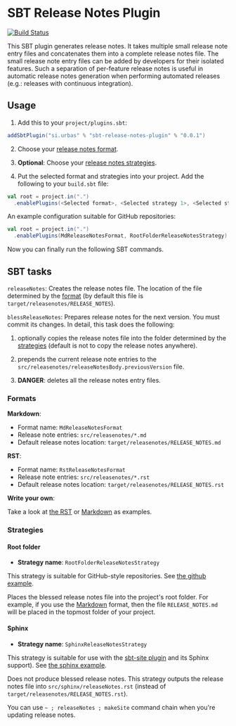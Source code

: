 # SBT Release Notes Plugin

[![Build Status](https://travis-ci.org/urbas/sbt-release-notes-plugin.svg?branch=master)](https://travis-ci.org/urbas/sbt-release-notes-plugin)

This SBT plugin generates release notes. It takes multiple small release note entry files and concatenates them into
a complete release notes file. The small release note entry files can be added by developers for their isolated
features. Such a separation of per-feature release notes is useful in automatic release notes generation when performing
automated releases (e.g.: releases with continuous integration).

## Usage

1. Add this to your `project/plugins.sbt`:

  ```scala
  addSbtPlugin("si.urbas" % "sbt-release-notes-plugin" % "0.0.1")
  ```

2. Choose your [release notes format](#formats).

3. __Optional__: Choose your [release notes strategies](#strategies).

4. Put the selected format and strategies into your project. Add the following to your `build.sbt` file:

  ```scala
  val root = project.in(".")
    .enablePlugins(<Selected format>, <Selected strategy 1>, <Selected strategy 2>, ... , <Selected strategy N>)
  ```

An example configuration suitable for GitHub repositories:

  ```scala
  val root = project.in(".")
    .enablePlugins(MdReleaseNotesFormat, RootFolderReleaseNotesStrategy)
  ```

Now you can finally run the following SBT commands.

## SBT tasks

`releaseNotes`: Creates the release notes file. The location of the file determined by the [format](#formats)
(by default this file is `target/releasenotes/RELEASE_NOTES`).

`blessReleaseNotes`: Prepares release notes for the next version. You must commit its changes. In detail, this task does
the following:

1. optionally copies the release notes file into the folder determined by the [strategies](#strategies) (default is not
to copy the release notes anywhere).

2. prepends the current release note entries to the `src/releasenotes/releaseNotesBody.previousVersion` file.

3. __DANGER__: deletes all the release notes entry files.

### Formats

__Markdown__:

- Format name: `MdReleaseNotesFormat`
- Release note entries: `src/releasenotes/*.md`
- Default release notes location: `target/releasenotes/RELEASE_NOTES.md`

__RST__:

- Format name: `RstReleaseNotesFormat`
- Release note entries: `src/releasenotes/*.rst`
- Default release notes location: `target/releasenotes/RELEASE_NOTES.rst`

__Write your own__:

Take a look at [the RST](releaseNotesPlugin/src/main/scala/si/urbas/sbt/releasenotes/RstReleaseNotesFormat.scala) or
[Markdown](releaseNotesPlugin/src/main/scala/si/urbas/sbt/releasenotes/MdReleaseNotesFormat.scala) as examples.

### Strategies

#### Root folder

- __Strategy name__: `RootFolderReleaseNotesStrategy`

This strategy is suitable for GitHub-style repositories. See [the github example](samples/github).

Places the blessed release notes file into the project's root folder. For example, if you use the [Markdown](#markdown) format,
then the file `RELEASE_NOTES.md` will be placed in the topmost folder of your project.

#### Sphinx

- __Strategy name__: `SphinxReleaseNotesStrategy`

This strategy is suitable for use with the [sbt-site plugin](https://github.com/sbt/sbt-site) and its Sphinx support).
See [the sphinx example](samples/sphinx).

Does not produce blessed release notes. This strategy outputs the release notes file into `src/sphinx/releaseNotes.rst` (instead
of `target/releasenotes/RELEASE_NOTES.rst`).

You can use `~ ; releaseNotes ; makeSite` command chain when you're updating release notes.